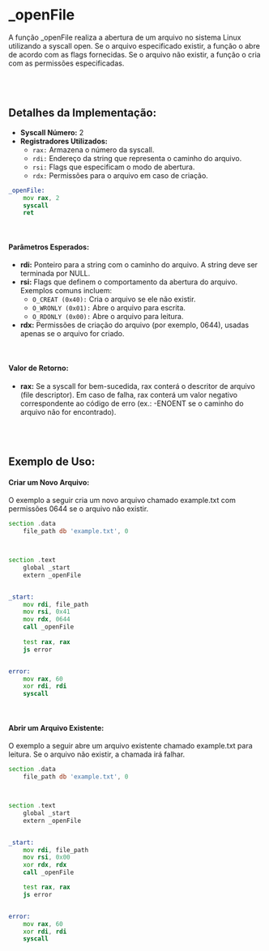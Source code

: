 # _openFile
A função _openFile realiza a abertura de um arquivo no sistema Linux utilizando a syscall open. Se o arquivo especificado existir, a função o abre de acordo com as flags fornecidas. Se o arquivo não existir, a função o cria com as permissões especificadas.

<br><br>

## Detalhes da Implementação:
- **Syscall Número:** 2
- **Registradores Utilizados:**
    - `rax:` Armazena o número da syscall.
    - `rdi:` Endereço da string que representa o caminho do arquivo.
    - `rsi:` Flags que especificam o modo de abertura.
    - `rdx:` Permissões para o arquivo em caso de criação.

```asm
_openFile:
    mov rax, 2
    syscall
    ret
```

<br>

#### Parâmetros Esperados:
- **rdi:** Ponteiro para a string com o caminho do arquivo. A string deve ser terminada por NULL.
- **rsi:** Flags que definem o comportamento da abertura do arquivo. Exemplos comuns incluem:
    - `O_CREAT (0x40):` Cria o arquivo se ele não existir.
    - `O_WRONLY (0x01):` Abre o arquivo para escrita.
    - `O_RDONLY (0x00):` Abre o arquivo para leitura.
- **rdx:** Permissões de criação do arquivo (por exemplo, 0644), usadas apenas se o arquivo for criado.

<br>

#### Valor de Retorno:
- **rax:** Se a syscall for bem-sucedida, rax conterá o descritor de arquivo (file descriptor). Em caso de falha, rax conterá um valor negativo correspondente ao código de erro (ex.: -ENOENT se o caminho do arquivo não for encontrado).

<br><br>

## Exemplo de Uso:

#### Criar um Novo Arquivo:
O exemplo a seguir cria um novo arquivo chamado example.txt com permissões 0644 se o arquivo não existir.
```asm
section .data
    file_path db 'example.txt', 0



section .text
    global _start
    extern _openFile


_start:
    mov rdi, file_path
    mov rsi, 0x41
    mov rdx, 0644
    call _openFile
    
    test rax, rax
    js error


error:
    mov rax, 60
    xor rdi, rdi
    syscall
```

<br>

#### Abrir um Arquivo Existente:
O exemplo a seguir abre um arquivo existente chamado example.txt para leitura. Se o arquivo não existir, a chamada irá falhar.
```asm
section .data
    file_path db 'example.txt', 0



section .text
    global _start
    extern _openFile


_start:
    mov rdi, file_path
    mov rsi, 0x00
    xor rdx, rdx
    call _openFile

    test rax, rax
    js error


error:
    mov rax, 60
    xor rdi, rdi
    syscall
```